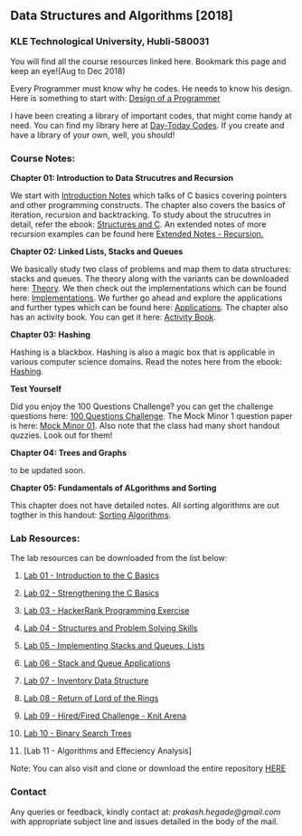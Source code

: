 ## Data Structures and Algorithms [2018]
### KLE Technological University, Hubli-580031
You will find all the course resources linked here. Bookmark this page and keep an eye!(Aug to Dec 2018)

Every Programmer must know why he codes. He needs to know his design. Here is something to start with:
[Design of a Programmer](https://www.smashwords.com/books/view/639609)

I have been creating a library of important codes, that might come handy at need. You can find my library here at [Day-Today Codes](https://github.com/prakashbh/day-today-codes). If you create and have a library of your own, well, you should!

### Course Notes:
**Chapter 01: Introduction to Data Strucutres and Recursion**

We start with [Introduction Notes](https://github.com/prakashbh/dsa-2018/blob/master/course-notes/1-intro-to-ds-recursion.pdf) which talks of C basics covering pointers and other programming constructs. The chapter also covers the basics of iteration, recursion and backtracking. To study about the strucutres in detail, refer the ebook: [Structures and C](https://www.smashwords.com/books/view/644937). An extended notes of more recursion examples can be found here [Extended Notes  - Recursion.](https://github.com/prakashbh/dsa-2018/blob/master/course-notes/1-recursion-examples.pdf)

**Chapter 02: Linked Lists, Stacks and Queues**

We basically study two class of problems and map them to data structures: stacks and queues. The theory along with the variants can be downloaded here: [Theory](https://github.com/prakashbh/dsa-2018/blob/master/course-notes/2-lists-stack-queue-theory.pdf). We then check out the implementations which can be found here: [Implementations](https://github.com/prakashbh/dsa-2018/blob/master/course-notes/2-stacks-queues-lists-implementation.pdf). We further go ahead and explore the applications and further types which can be found here: [Applications](https://github.com/prakashbh/dsa-2018/blob/master/course-notes/2-stacks-queues-lists-continued.pdf). The chapter also has an activity book. You can get it here: [Activity Book](https://github.com/prakashbh/dsa-2018/blob/master/course-notes/2-stacks-queues-lists-activity-book.pdf).

**Chapter 03: Hashing**

Hashing is a blackbox. Hashing is also a magic box that is applicable in various computer science domains. Read the notes here from the ebook: [Hashing](https://www.smashwords.com/books/view/737188).


**Test Yourself**

Did you enjoy the 100 Questions Challenge? you can get the challenge questions here: [100 Questions Challenge](https://github.com/prakashbh/dsa-2018/blob/master/course-notes/100-questions-challenge-2018.pdf). The Mock Minor 1 question paper is here: [Mock Minor 01](https://github.com/prakashbh/dsa-2018/blob/master/course-notes/mock-minor-01.pdf). Also note that the class had many short handout quzzies. Look out for them!


**Chapter 04: Trees and Graphs**

to be updated soon. 

**Chapter 05: Fundamentals of ALgorithms and Sorting**

This chapter does not have detailed notes. All sorting algorithms are out togther in this handout: [Sorting Algorithms](https://github.com/prakashbh/dsa-2018/blob/master/course-notes/sorting-algorithms.pdf). 


### Lab Resources:

The lab resources can be downloaded from the list below: 

1. [Lab 01 - Introduction to the C Basics](https://github.com/prakashbh/dsa-2018/tree/master/labs/lab01)

2. [Lab 02 - Strengthening the C Basics](https://github.com/prakashbh/dsa-2018/tree/master/labs/lab02)

3. [Lab 03 - HackerRank Programming Exercise](https://www.hackerrank.com/dsa-lab-03-2018-d-div)

4. [Lab 04 - Structures and Problem Solving Skills](https://github.com/prakashbh/dsa-2018/tree/master/labs/lab04)

5. [Lab 05 - Implementing Stacks and Queues, Lists](https://github.com/prakashbh/dsa-2018/tree/master/labs/lab05)

6. [Lab 06 - Stack and Queue Applications](https://github.com/prakashbh/dsa-2018/tree/master/labs/lab06)

7. [Lab 07 - Inventory Data Structure](https://github.com/prakashbh/inventory-data-structure)

8. [Lab 08 - Return of Lord of the Rings](https://github.com/prakashbh/dsa-2018/tree/master/labs/lab08)

9. [Lab 09 - Hired/Fired Challenge - Knit Arena](https://www.knitarena.com/activities)

10. [Lab 10 - Binary Search Trees](https://github.com/prakashbh/dsa-2018/tree/master/labs/lab10)

11. [Lab 11 - Algorithms and Effeciency Analysis]




Note: You can also visit and clone or download the entire repository [HERE](https://github.com/prakashbh/dsa-2018)


### Contact

Any queries or feedback, kindly contact at: _prakash.hegade@gmail.com_ with appropriate subject line and issues detailed in the body of the mail.
